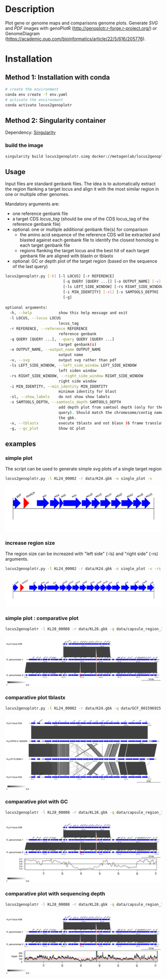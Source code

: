 

# Description

Plot gene or genome maps and comparisons genome plots. Generate *SVG* and *PDF* images with genoPlotR (http://genoplotr.r-forge.r-project.org/) or GenomeDiagram (https://academic.oup.com/bioinformatics/article/22/5/616/205776).

# Installation

## Method 1: Installation with conda

```bash
# create the environment
conda env create -f env.yaml
# activate the environment
conda activate locus2genoplotr
```

## Method 2: Singularity container   

Dependency: [Singularity](https://sylabs.io/guides/3.0/user-guide/installation.html)

### build the image 

```bash
singularity build locus2genoplotr.simg docker://metagenlab/locus2genoplotr:1.1
```

## Usage

Input files are standard genbank files. The idea is to automatically extract the region flanking a target locus and align it with the most similar region in one or multiple other genomes.  

Mandatory arguments are:
- one reference genbank file 
- a target CDS *locus_tag* (should be one of the CDS locus_tag of the reference genbank file)
- optional: one or multiple additional genbank file(s) for comparison 
    - the amino acid sequence of the reference CDS will be extracted and blasted against each genbank file to identify the closest homolog in each target genbank file
    - regions flanking the target locus and the best hit of each target genbank file are aligned with blastn or tblastx
- optional: GC or depth plot of the target region (based on the sequence of the last query)


```bash
locus2genoplotr.py [-h] [-l LOCUS] [-r REFERENCE]
                          [-q QUERY [QUERY ...]] [-o OUTPUT_NAME] [-v]
                          [-ls LEFT_SIDE_WINDOW] [-rs RIGHT_SIDE_WINDOW]
                          [-i MIN_IDENTITY] [-sl] [-s SAMTOOLS_DEPTH] [-x]
                          [-g]

optional arguments:
  -h, --help            show this help message and exit
  -l LOCUS, --locus LOCUS
                        locus_tag
  -r REFERENCE, --reference REFERENCE
                        reference genbank
  -q QUERY [QUERY ...], --query QUERY [QUERY ...]
                        target genbank(s)
  -o OUTPUT_NAME, --output_name OUTPUT_NAME
                        output name
  -v, --svg             output svg rather than pdf
  -ls LEFT_SIDE_WINDOW, --left_side_window LEFT_SIDE_WINDOW
                        left siden window
  -rs RIGHT_SIDE_WINDOW, --right_side_window RIGHT_SIDE_WINDOW
                        right side window
  -i MIN_IDENTITY, --min_identity MIN_IDENTITY
                        minimum identity for blast
  -sl, --show_labels    do not show show labels
  -s SAMTOOLS_DEPTH, --samtools_depth SAMTOOLS_DEPTH
                        add depth plot from samtool depth (only for the last
                        query). Should match the chromosome/contig names of
                        the gbk.
  -x, --tblastx         execute tblastx and not blasn (6 frame translations)
  -g, --gc_plot         Show GC plot

```

## examples


### simple plot 

The script can be used to generate simple svg plots of a single target region

```bash
locus2genoplotr.py -l KL24_00002 -r data/K24.gbk -o single_plot -v
```

![Simple plot](examples/single_plot.svg)

### increase region size

The region size can be increazed with "left side" (-ls) and "right side" (-rs) arguments.

```bash
locus2genoplotr.py -l KL24_00002 -r data/K24.gbk -o single_plot -v -rs 45000 
```

![Simple plot](examples/single_plot_large.svg)

### simple plot : comparative plot

```bash
locus2genoplotr -l KL28_00008 -r data/KL28.gbk -q data/capsule_region_150bp_assembly_concat.gbk data/capsule_region_250bp_assembly_concat.gbk -rs 45000 -ls 30000 -o simple_comp -v
```
![Comparison plot](examples/simple_comp.svg)

### comparative plot tblastx

```bash
locus2genoplotr.py -l KL24_00002 -r data/K24.gbk -q data/GCF_001596925.1_ASM159692v1_genomic.gbff data/GCF_000943095.1_ST15_genomic.gbff data/K24.gbk -rs 25000 -ls 3000 -x -o alignment_tblastx
```

![TblastX plot](examples/alignment_tblastx.svg)

### comparative plot with GC 

```bash
locus2genoplotr -l KL28_00008 -r data/KL28.gbk -q data/capsule_region_150bp_assembly_concat.gbk data/capsule_region_250bp_assembly_concat.gbk -rs 45000 -ls 30000 -s data/capsule_region_250bp_assembly_concat.depth_150bp_reads -o capsule_with_gc -v
```

![GC plot](examples/capsule_with_gc.svg)

### comparative plot with sequencing depth 

```bash
locus2genoplotr -l KL28_00008 -r data/KL28.gbk -q data/capsule_region_150bp_assembly_concat.gbk data/capsule_region_250bp_assembly_concat.gbk -rs 45000 -ls 30000 -o capsule_with_gc -v -g
```

![Depth plot](examples/capsule_with_depth.svg)